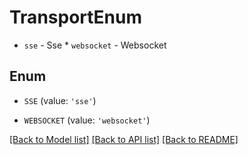 # TransportEnum

* `sse` - Sse * `websocket` - Websocket

## Enum

* `SSE` (value: `'sse'`)

* `WEBSOCKET` (value: `'websocket'`)

[[Back to Model list]](../README.md#documentation-for-models) [[Back to API list]](../README.md#documentation-for-api-endpoints) [[Back to README]](../README.md)


